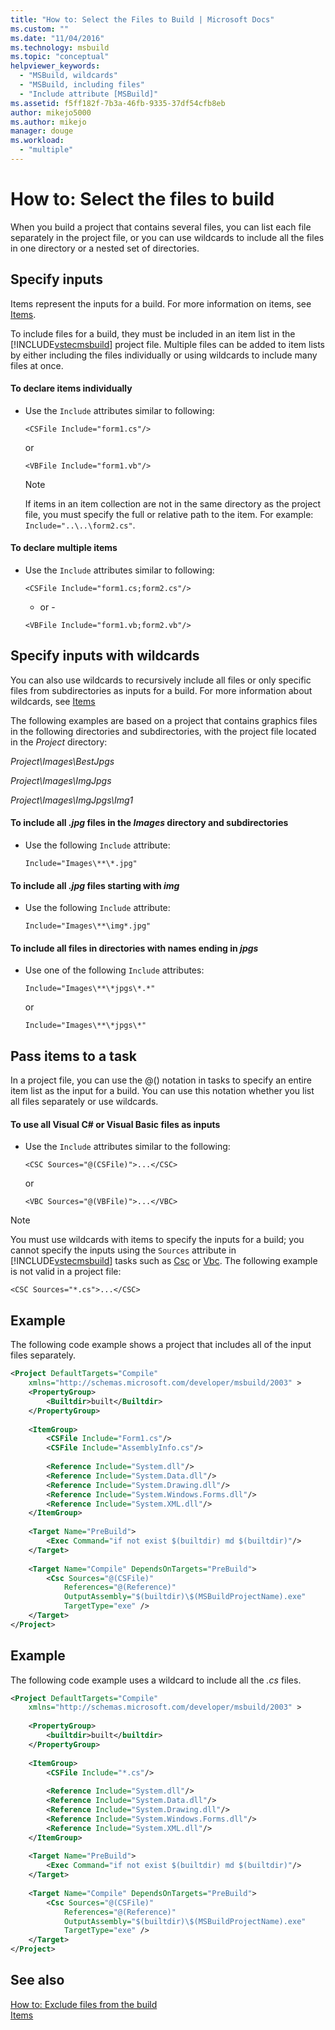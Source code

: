 ```yaml
---
title: "How to: Select the Files to Build | Microsoft Docs"
ms.custom: ""
ms.date: "11/04/2016"
ms.technology: msbuild
ms.topic: "conceptual"
helpviewer_keywords: 
  - "MSBuild, wildcards"
  - "MSBuild, including files"
  - "Include attribute [MSBuild]"
ms.assetid: f5ff182f-7b3a-46fb-9335-37df54cfb8eb
author: mikejo5000
ms.author: mikejo
manager: douge
ms.workload: 
  - "multiple"
---
```

# How to: Select the files to build
When you build a project that contains several files, you can list each file separately in the project file, or you can use wildcards to include all the files in one directory or a nested set of directories.  
  
## Specify inputs  
 Items represent the inputs for a build. For more information on items, see [Items](../msbuild/msbuild-items.md).  
  
 To include files for a build, they must be included in an item list in the [!INCLUDE[vstecmsbuild](../extensibility/internals/includes/vstecmsbuild_md.md)] project file. Multiple files can be added to item lists by either including the files individually or using wildcards to include many files at once.  
  
#### To declare items individually  
  
-   Use the `Include` attributes similar to following:  
  
     `<CSFile Include="form1.cs"/>`  
  
     or 
  
     `<VBFile Include="form1.vb"/>`  
  
    > [!NOTE]
    >  If items in an item collection are not in the same directory as the project file, you must specify the full or relative path to the item. For example: `Include="..\..\form2.cs"`.  
  
#### To declare multiple items  
  
-   Use the `Include` attributes similar to following:  
  
     `<CSFile Include="form1.cs;form2.cs"/>`  
  
     - or -  
  
     `<VBFile Include="form1.vb;form2.vb"/>`  
  
## Specify inputs with wildcards  
 You can also use wildcards to recursively include all files or only specific files from subdirectories as inputs for a build. For more information about wildcards, see [Items](../msbuild/msbuild-items.md)  
  
 The following examples are based on a project that contains graphics files in the following directories and subdirectories, with the project file located in the *Project* directory:  
  
 *Project\Images\BestJpgs*  
  
 *Project\Images\ImgJpgs*  
  
 *Project\Images\ImgJpgs\Img1*  
  
#### To include all *.jpg* files in the *Images* directory and subdirectories  
  
-   Use the following `Include` attribute:  
  
     `Include="Images\**\*.jpg"`  
  
#### To include all *.jpg* files starting with *img*  
  
-   Use the following `Include` attribute:  
  
     `Include="Images\**\img*.jpg"`  
  
#### To include all files in directories with names ending in *jpgs*  
  
-   Use one of the following `Include` attributes:  
  
     `Include="Images\**\*jpgs\*.*"`  
  
     or
  
     `Include="Images\**\*jpgs\*"`  
  
## Pass items to a task  
 In a project file, you can use the @() notation in tasks to specify an entire item list as the input for a build. You can use this notation whether you list all files separately or use wildcards.  
  
#### To use all Visual C# or Visual Basic files as inputs  
  
-   Use the `Include` attributes similar to the following:  
  
     `<CSC Sources="@(CSFile)">...</CSC>`  
  
     or 
  
     `<VBC Sources="@(VBFile)">...</VBC>`  
  
> [!NOTE]
>  You must use wildcards with items to specify the inputs for a build; you cannot specify the inputs using the `Sources` attribute in [!INCLUDE[vstecmsbuild](../extensibility/internals/includes/vstecmsbuild_md.md)] tasks such as [Csc](../msbuild/csc-task.md) or [Vbc](../msbuild/vbc-task.md). The following example is not valid in a project file:  
>   
>  `<CSC Sources="*.cs">...</CSC>`  
  
## Example  
 The following code example shows a project that includes all of the input files separately.  
  
```xml  
<Project DefaultTargets="Compile"  
    xmlns="http://schemas.microsoft.com/developer/msbuild/2003" >  
    <PropertyGroup>  
        <Builtdir>built</Builtdir>  
    </PropertyGroup>  
  
    <ItemGroup>  
        <CSFile Include="Form1.cs"/>  
        <CSFile Include="AssemblyInfo.cs"/>  
  
        <Reference Include="System.dll"/>  
        <Reference Include="System.Data.dll"/>  
        <Reference Include="System.Drawing.dll"/>  
        <Reference Include="System.Windows.Forms.dll"/>  
        <Reference Include="System.XML.dll"/>  
    </ItemGroup>  
  
    <Target Name="PreBuild">  
        <Exec Command="if not exist $(builtdir) md $(builtdir)"/>  
    </Target>  
  
    <Target Name="Compile" DependsOnTargets="PreBuild">  
        <Csc Sources="@(CSFile)"  
            References="@(Reference)"  
            OutputAssembly="$(builtdir)\$(MSBuildProjectName).exe"  
            TargetType="exe" />  
    </Target>  
</Project>  
```  
  
## Example  
 The following code example uses a wildcard to include all the *.cs* files.  
  
```xml  
<Project DefaultTargets="Compile"  
    xmlns="http://schemas.microsoft.com/developer/msbuild/2003" >  
  
    <PropertyGroup>  
        <builtdir>built</builtdir>  
    </PropertyGroup>  
  
    <ItemGroup>  
        <CSFile Include="*.cs"/>  
  
        <Reference Include="System.dll"/>  
        <Reference Include="System.Data.dll"/>  
        <Reference Include="System.Drawing.dll"/>  
        <Reference Include="System.Windows.Forms.dll"/>  
        <Reference Include="System.XML.dll"/>  
    </ItemGroup>  
  
    <Target Name="PreBuild">  
        <Exec Command="if not exist $(builtdir) md $(builtdir)"/>  
    </Target>  
  
    <Target Name="Compile" DependsOnTargets="PreBuild">  
        <Csc Sources="@(CSFile)"  
            References="@(Reference)"  
            OutputAssembly="$(builtdir)\$(MSBuildProjectName).exe"  
            TargetType="exe" />  
    </Target>  
</Project>  
```  
  
## See also  
 [How to: Exclude files from the build](../msbuild/how-to-exclude-files-from-the-build.md)   
 [Items](../msbuild/msbuild-items.md)
